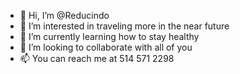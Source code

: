 - 👋 Hi, I’m @Reducindo
- 👀 I’m interested in traveling more in the near future
- 🌱 I’m currently learning how to stay healthy
- 💞️ I’m looking to collaborate with all of you
- 📫 You can reach me at 514 571 2298

<!---
Reducindo/Reducindo is a ✨ special ✨ repository because its `README.md` (this file) appears on your GitHub profile.
You can click the Preview link to take a look at your changes.
--->

